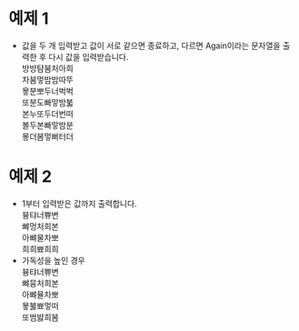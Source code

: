 # 예제 1
* 값을 두 개 입력받고 값이 서로 같으면 종료하고, 다르면 Again이라는 문자열을 출력한 후 다시 값을 입력받습니다.<br>
방방턈붐처아희<br>
차붐멓밤밤따뚜<br>
묳분뽀두너벅벅<br>
또분도빠맣밤붋<br>
본누또두더번떠<br>
볼두본빠맣밤분<br>
뫃더봄멓뻐터더<br>
# 예제 2
* 1부터 입력받은 값까지 출력합니다.<br>
븅탸너쀼변<br>
뺘멍처희본<br>
아뺘물차뽀<br>
희희뾰희희<br>
* 가독성을 높인 경우<br>
븅탸너쀼변<br>
뺘뮹처희본<br>
아뺘뮬차뽀<br>
묳붏뾰멓떠<br>
또범뱛희봄<br>
